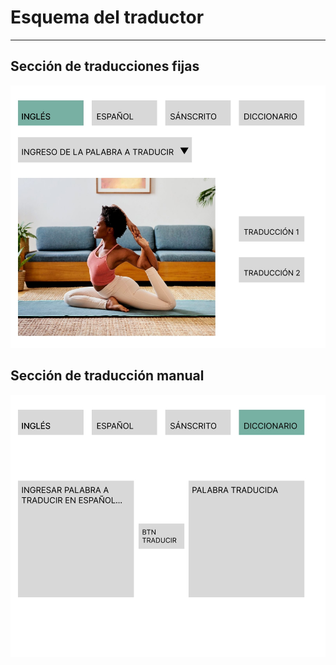 # Esquema del traductor

---

## Sección de traducciones fijas
![Mockup_1](../images/mockup-part-1.jpg)

## Sección de traducción manual
![Mockup_2](../images/mockup-part-2.jpg)